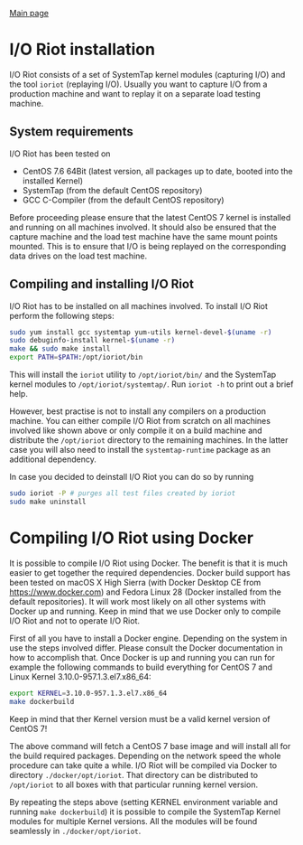 [Main page](../../README.md)

# I/O Riot installation

I/O Riot consists of a set of SystemTap kernel modules (capturing I/O) and the tool ``ioriot`` (replaying I/O). Usually you want to capture I/O from a production machine and want to replay it on a separate load testing machine.
 
## System requirements

I/O Riot has been tested on

* CentOS 7.6 64Bit (latest version, all packages up to date, booted into the installed Kernel)
* SystemTap (from the default CentOS repository)
* GCC C-Compiler (from the default CentOS repository)

Before proceeding please ensure that the latest CentOS 7 kernel is installed and running on all machines involved. It should also be ensured that the capture machine and the load test machine have the same mount points mounted. This is to ensure that I/O is being replayed on the corresponding data drives on the load test machine.

## Compiling and installing I/O Riot

I/O Riot has to be installed on all machines involved.  To install I/O Riot perform the following steps:

```sh
sudo yum install gcc systemtap yum-utils kernel-devel-$(uname -r)
sudo debuginfo-install kernel-$(uname -r)
make && sudo make install
export PATH=$PATH:/opt/ioriot/bin
```

This will install the ``ioriot`` utility to ``/opt/ioriot/bin/`` and the SystemTap kernel modules to ``/opt/ioriot/systemtap/``. Run ``ioriot -h`` to print out a brief help.

However, best practise is not to install any compilers on a production machine. You can either compile I/O Riot from scratch on all machines involved like shown above or only compile it on a build machine and distribute the ``/opt/ioriot`` directory to the remaining machines. In the latter case you will also need to install the ``systemtap-runtime`` package as an additional dependency.

In case you decided to deinstall I/O Riot you can do so by running

```sh
sudo ioriot -P # purges all test files created by ioriot
sudo make uninstall
```

# Compiling I/O Riot using Docker

It is possible to compile I/O Riot using Docker. The benefit is that it is much easier to get together the required dependencies. Docker build support has been tested on macOS X High Sierra (with Docker Desktop CE from https://www.docker.com) and Fedora Linux 28 (Docker installed from the default repositories). It will work most likely on all other systems with Docker up and running. Keep in mind that we use Docker only to compile I/O Riot and not to operate I/O Riot.

First of all you have to install a Docker engine. Depending on the system in use the steps involved differ. Please consult the Docker documentation in how to accomplish that. Once Docker is up and running you can run for example the following commands to build everything for CentOS 7 and Linux Kernel 3.10.0-957.1.3.el7.x86_64:

```sh
export KERNEL=3.10.0-957.1.3.el7.x86_64
make dockerbuild
```

Keep in mind that ther Kernel version must be a valid kernel version of CentOS 7!

The above command will fetch a CentOS 7 base image and will install all for the build required packages. Depending on the network speed the whole procedure can take quite a while. I/O Riot will be compiled via Docker to directory ``./docker/opt/ioriot``. That directory can be distributed to ``/opt/ioriot`` to all boxes with that particular running kernel version.

By repeating the steps above (setting KERNEL environment variable and running ``make dockerbuild``) it is possible to compile the SystemTap Kernel modules for multiple Kernel versions. All the modules will be found seamlessly in ``./docker/opt/ioriot``.

